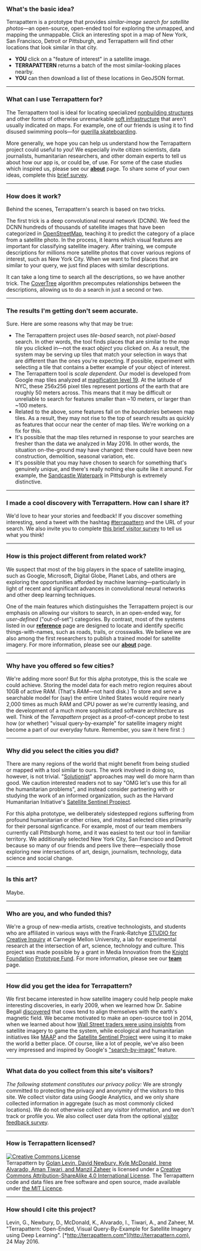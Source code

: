 ### What's the basic idea? 

Terrapattern is a prototype that provides *similar-image search for satellite photos*&mdash;an open-source, open-ended tool for exploring the unmapped, and mapping the unmappable. Click an interesting spot in a map of New York, San Francisco, Detroit or Pittsburgh, and Terrapattern will find other locations that look similar in that city.

* **YOU** click on a "feature of interest" in a satellite image.
* **TERRAPATTERN** returns a batch of the most similar-looking places nearby.
* **YOU** can then download a list of these locations in GeoJSON format.

---
### What can I use Terrapattern for? 

The Terrapattern tool is ideal for locating specialized [nonbuilding structures](https://en.wikipedia.org/wiki/Nonbuilding_structure) and other forms of otherwise unremarkable [soft infrastructure](https://en.wikipedia.org/wiki/Soft_infrastructure) that aren't usually indicated on maps. For example, one of our friends is using it to find disused swimming pools—for [guerilla skateboarding](http://www.epictv.com/media/podcast/inside-californias-guerrilla-pool-skate-scene-%7C-pool-nation-ep-1/600243). 

More generally, we hope you can help us understand how the Terrapattern project could useful to *you*! We especially invite citizen scientists, data journalists, humanitarian researchers, and other domain experts to tell us about how our app is, or could be, of use. For some of the case studies which inspired us, please see our [**about**](about) page. To share some of your own ideas, complete this [brief survey](http://goo.gl/forms/8T7zY28nHm).

---
### How does it work? 

Behind the scenes, Terrapattern's search is based on two tricks.

The first trick is a deep convolutional neural network (DCNN). We feed the DCNN hundreds of thousands of satellite images that have been categorized in [OpenStreetMap](https://www.openstreetmap.org/), teaching it to predict the category of a place from a satellite photo. In the process, it learns which visual features are important for classifying satellite imagery. After training, we compute descriptions for millions more satellite photos that cover various regions of interest, such as New York City. When we want to find places that are similar to your query, we just find places with similar descriptions.

It can take a long time to search all the descriptions, so we have another trick. The [CoverTree](https://github.com/manzilzaheer/CoverTree) algorithm precomputes relationships between the descriptions, allowing us to do a search in just a second or two.

---

### The results I'm getting don't seem accurate. 

Sure. Here are some reasons why that may be true: 

* The Terrapattern project uses *tile-based* search, not *pixel-based* search. In other words, the tool finds places that are similar to the *map tile* you clicked in—not the exact *object* you clicked on. As a result, the system may be serving up tiles that match your selection in ways that are different than the ones you're expecting. If possible, experiment with selecting a tile that contains a better example of your object of interest.
* The Terrapattern tool is *scale dependent*. Our model is developed from Google map tiles analyzed at [magification level 19](http://gis.stackexchange.com/questions/7430/what-ratio-scales-do-google-maps-zoom-levels-correspond-to). At the latitude of NYC, these 256x256 pixel tiles represent portions of the earth that are roughly 50 meters across. This means that it may be difficult or unreliable to search for features smaller than ~10 meters, or larger than ~100 meters.
* Related to the above, some features fall on the *boundaries* between map tiles. As a result, they may not rise to the top of search results as quickly as features that occur near the center of map tiles. We're working on a fix for this. 
* It's possible that the map tiles returned in response to your searches are fresher than the data we analyzed in May 2016. In other words, the situation on-the-ground may have changed: there could have been new construction, demolition, seasonal variation, etc. 
* It's possible that you may have chosen to search for something that's genuinely *unique*, and there's really nothing else quite like it around. For example, the [Sandcastle Waterpark](https://www.google.com/maps/place/Sandcastle+Water+Park/@40.3980801,-79.9275436,604a,20y,317.39h/data=!3m1!1e3!4m5!3m4!1s0x8834f02d67fb76bd:0xf1b45395cec34844!8m2!3d40.3979202!4d-79.9273153) in Pittsburgh is extremely distinctive. 

---
### I made a cool discovery with Terrapattern. How can I share it?

We'd love to hear your stories and feedback! If you discover something interesting, send a tweet with the hashtag [#terrapattern](https://twitter.com/hashtag/terrapattern) and the URL of your search. We also invite you to complete [this brief visitor survey](http://goo.gl/forms/8T7zY28nHm) to tell us what you think!

---
### How is this project different from related work? 

We suspect that most of the big players in the space of satellite imaging, such as Google, Microsoft, Digital Globe, Planet Labs, and others are exploring the opportunities afforded by machine learning&mdash;particularly in light of recent and significant advances in convolutional neural networks and other deep learning techniques. 

One of the main features which distinguishes the Terrapattern project is our emphasis on allowing our visitors to search, in an open-ended way, for *user-defined* ("out-of-set") categories. By contrast, most of the systems listed in our [**reference**](reference) page are designed to locate and identify specific things-with-names, such as roads, trails, or crosswalks. We believe we are also among the first researchers to publish a trained model for satellite imagery. For more information, please see our [**about**](about) page. 

---
### Why have you offered so few cities? 

We're adding more soon! But for this alpha prototype, this is the scale we could achieve. Storing the model data for each metro region requires about 10GB of active RAM. (That's *RAM*&mdash;not hard disk.) To store and serve a searchable model for (say) the entire United States would require nearly 2,000 times as much RAM and CPU power as we're currently leasing, and the development of a much more sophisticated software architecture as well. Think of the *Terrapattern* project as a proof-of-concept probe to test how (or whether) "visual query-by-example" for satellite imagery might become a part of our everyday future. Remember, you saw it here first :)

---
### Why did you select the cities you did? 

There are many regions of the world that might benefit from being studied or mapped with a tool similar to ours. The work involved in doing so, however, is not trivial. "[Solutionist](https://en.wikipedia.org/wiki/Evgeny_Morozov#To_Save_Everything.2C_Click_Here:_The_Folly_of_Technological_Solutionism)" approaches may well do more harm than good. We caution interested readers not to say "OMG let's use this for all the humanitarian problems", and instead consider partnering with or studying the work of an informed organization, such as the Harvard Humanitarian Initiative's [Satellite Sentinel Propject](http://hhi.harvard.edu/resources/satellite-sentinel-project). 
 
For this alpha prototype, we deliberately sidestepped regions suffering from profound humanitarian or other crises, and instead selected cities primarily for their personal signficance. For example, most of our team members currently call Pittsburgh home, and it was easiest to test our tool in familiar territory. We additionally selected New York City, San Francisco and Detroit because so many of our friends and peers live there&mdash;especially those exploring new intersections of art, design, journalism, technology, data science and social change.
 

---
### Is this art? 

Maybe. 

---
### Who are you, and who funded this? 

We're a group of new-media artists, creative technologists, and students who are affiliated in various ways with the Frank-Ratchye [STUDIO for Creative Inquiry](studioforcreativeinquiry.org) at Carnegie Mellon University, a lab for experimental research at the intersection of art, science, technology and culture. This project was made possible by a grant in Media Innovation from the [Knight Foundation](http://knightfoundation.org/grants/201551228/) [Prototype Fund](http://www.knightfoundation.org/funding-initiatives/knight-prototype-fund/). For more information, please see our [**team**](team) page. 

---
### How did you get the idea for Terrapattern?

We first became interested in how satellite imagery could help people make interesting discoveries, in early 2009, when we learned how Dr. Sabine Begall [discovered](http://www.pnas.org/content/105/36/13451.abstract) that cows tend to align themselves with the earth's magnetic field. We became motivated to make an open-source tool in 2014, when we learned about how [Wall Street traders were using insights](http://www.wsj.com/articles/SB10001424052702303497804579240182187225264) from satellite imagery to game the system, while ecological and humanitarian initiatives like [MAAP](http://maaproject.org/en/) and the [Satellite Sentinel Project](http://www.satsentinel.org/) were using it to make the world a better place. Of course, like a lot of people, we've also been very impressed and inspired by Google's ["search-by-image"](https://www.google.com/intl/es419/insidesearch/features/images/searchbyimage.html) feature. 

---
### What data do you collect from this site's visitors? 

*The following statement constitutes our privacy policy:* We are strongly committed to protecting the privacy and anonymity of the visitors to this site. We collect visitor data using Google Analytics, and we only share collected information in aggregate (such as most commonly clicked locations). We do not otherwise collect any visitor information, and we don't track or profile you. We also collect user data from the optional [visitor feedback survey](http://goo.gl/forms/8T7zY28nHm).

---
### How is Terrapattern licensed? 

<a rel="license" href="http://creativecommons.org/licenses/by-sa/4.0/"><img alt="Creative Commons License" style="border-width:0" src="https://i.creativecommons.org/l/by-sa/4.0/88x31.png" /></a><br /><span xmlns:dct="http://purl.org/dc/terms/" property="dct:title">Terrapattern</span> by <a xmlns:cc="http://creativecommons.org/ns#" href="http://terrapattern.com" property="cc:attributionName" rel="cc:attributionURL">Golan Levin, David Newbury, Kyle McDonald, Irene Alvarado, Aman Tiwari, and Manzil Zaheer</a> is licensed under a <a rel="license" href="http://creativecommons.org/licenses/by-sa/4.0/">Creative Commons Attribution-ShareAlike 4.0 International License</a>. The Terrapattern code and data files are free software and open source, made available under [the MIT Licence](https://en.wikipedia.org/wiki/MIT_License). 

--- 
### How should I cite this project? 

Levin, G., Newbury, D., McDonald, K., Alvarado, I., Tiwari, A., and Zaheer, M. "Terrapattern: Open-Ended, Visual Query-By-Example for Satellite Imagery using Deep Learning". [*http://terrapattern.com*](http://terrapattern.com), 24 May 2016. 
